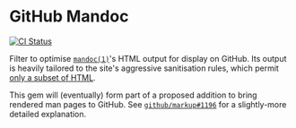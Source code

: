 GitHub Mandoc
=============

[![CI Status](https://github.com/Alhadis/github-mandoc/workflows/Run%20tests/badge.svg)](https://github.com/Alhadis/github-mandoc/actions)

Filter to optimise [`mandoc(1)`][1]'s HTML output for display on GitHub.
Its output is heavily tailored to the site's aggressive sanitisation rules,
which permit [only a subset of HTML][2].

This gem will (eventually) form part of a proposed addition to bring rendered man pages to GitHub.
See [`github/markup#1196`][3] for a slightly-more detailed explanation.

<!-- Referenced links -->
[1]: https://man.openbsd.org/mandoc
[2]: https://github.com/jch/html-pipeline/blob/5d76e286fffbbd14d65fbba152c0c3caab0a55f6/lib/html/pipeline/sanitization_filter.rb#L40-L88
[3]: https://github.com/github/markup/pull/1196#issuecomment-732911618
